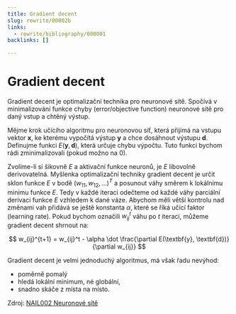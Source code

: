 ```yaml
---
title: Gradient decent
slug: rewrite/00002b
links:
  - rewrite/bibliography/000001
backlinks: []

---
```


# Gradient decent

Gradient decent je optimalizační technika pro neuronové sítě. Spočívá v
minimalizování funkce chyby (error/objective function) neuronové sítě pro daný
vstup a chtěný výstup.

Mějme krok učícího algoritmu pro neuronovou síť, která přijímá na vstupu vektor
$\textbf{x}$, ke kterému vypočítá výstup $\textbf{y}$ a chce dosáhnout výstupu
$\textbf{d}$. Definujme funkci $E(\textbf{y}, \textbf{d})$, která
určuje chybu výpočtu. Tuto funkci bychom rádi zminimalizovali (pokud možno na
0\).

Zvolíme-li si šikovně $E$ a aktivační funkce neuronů, je $E$ libovolně
derivovatelná. Myšlenka optimalizační techniky gradient decent je určit sklon
funkce $E$ v bodě $(w_{11}, w_{12}, \ldots)^T$ a posunout váhy směrem k
lokálnímu minimu funkce $E$. Tedy v každé iteraci odečteme od každé váhy
parciální derivaci funkce $E$ vzhledem k dané váze. Abychom měli větší kontrolu
nad změnami vah přidává se ještě konstanta $\alpha$, které se říká učící faktor
(learning rate). Pokud bychom označili $w_{ij}^{t}$ váhu po $t$ iteraci, můžeme
gradient decent shrnout na:

$$
w_{ij}^{t+1} =
w_{ij}^t - \alpha \dot
\frac{\partial E(\textbf{y}, \textbf{d})}{\partial w_{ij}}
$$

Gradient decent je velmi jednoduchý algoritmus, má však řadu nevýhod:

* poměrně pomalý
* hledá lokální minimum, né globální,
* snadno skáče z místa na místo.

Zdroj: [NAIL002 Neuronové sítě](bibliography/000001.md)
